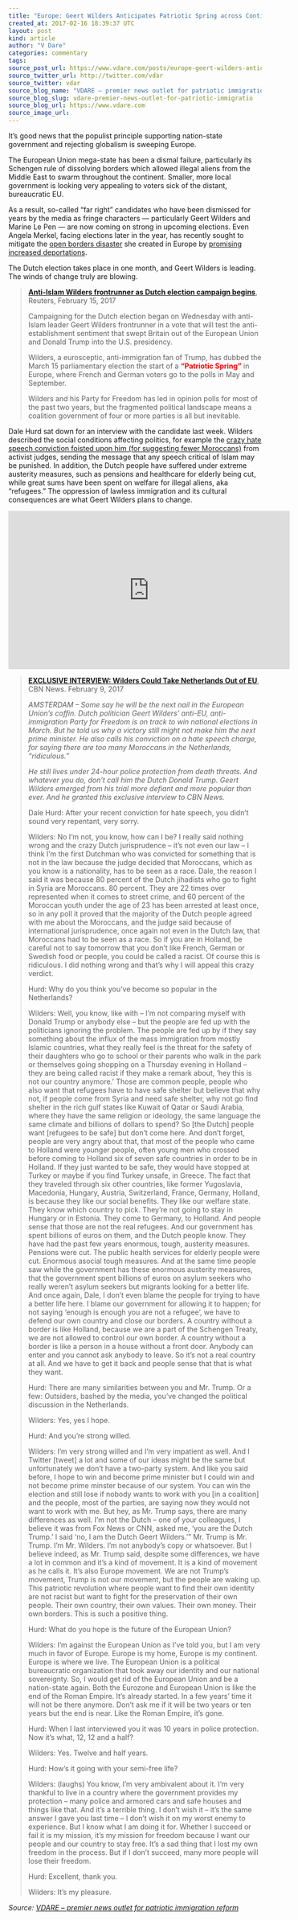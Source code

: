 ```yaml
---
title: "Europe: Geert Wilders Anticipates Patriotic Spring across Continent"
created_at: 2017-02-16 18:39:37 UTC
layout: post
kind: article
author: "V Dare"
categories: commentary
tags: 
source_post_url: https://www.vdare.com/posts/europe-geert-wilders-anticipates-patriotic-spring-across-continent
source_twitter_url: http://twitter.com/vdar
source_twitter: vdar
source_blog_name: "VDARE – premier news outlet for patriotic immigration reform"
source_blog_slug: vdare-premier-news-outlet-for-patriotic-immigratio
source_blog_url: https://www.vdare.com
source_image_url: 
---
```

<div class="pf-content"><p>It’s good news that the populist principle supporting nation-state government and rejecting globalism is sweeping Europe.</p>
<p>The European Union mega-state has been a dismal failure, particularly its Schengen rule of dissolving borders which allowed illegal aliens from the Middle East to swarm throughout the continent. Smaller, more local government is looking very appealing to voters sick of the distant, bureaucratic EU.</p>
<p>As a result, so-called “far right” candidates who have been dismissed for years by the media as fringe characters — particularly Geert Wilders and Marine Le Pen — are now coming on strong in upcoming elections. Even Angela Merkel, facing elections later in the year, has recently sought to mitigate the <a href="http://www.limitstogrowth.org/articles/2016/03/14/germany-merkel-is-pummeled-by-voters-for-her-open-borders-policy/">open borders disaster</a> she created in Europe by <a href="http://www.breitbart.com/london/2016/11/27/merkel-claims-she-will-deport-100000-migrants-next-year/">promising increased deportations</a>.</p>
<p>The Dutch election takes place in one month, and Geert Wilders is leading. The winds of change truly are blowing.</p>
<blockquote><p><a href="http://www.reuters.com/article/us-netherlands-election-idUSKBN15T2HO?il=0"><b>Anti-Islam Wilders frontrunner as Dutch election campaign begins</b></a>, Reuters, February 15, 2017</p>
<p>Campaigning for the Dutch election began on Wednesday with anti-Islam leader Geert Wilders frontrunner in a vote that will test the anti-establishment sentiment that swept Britain out of the European Union and Donald Trump into the U.S. presidency.</p>
<p>Wilders, a eurosceptic, anti-immigration fan of Trump, has dubbed the March 15 parliamentary election the start of a <strong><span style="color: #ff0000;">“Patriotic Spring”</span></strong> in Europe, where French and German voters go to the polls in May and September.</p>
<p>Wilders and his Party for Freedom has led in opinion polls for most of the past two years, but the fragmented political landscape means a coalition government of four or more parties is all but inevitable.</p></blockquote>
<p>Dale Hurd sat down for an interview with the candidate last week. Wilders described the social conditions affecting politics, for example the <a href="http://www.limitstogrowth.org/articles/2016/12/12/geert-wilders-popularity-rises-following-hate-speech-conviction-for-suggesting-fewer-moroccans-in-holland/">crazy hate speech conviction foisted upon him (for suggesting fewer Moroccans)</a> from activist judges, sending the message that any speech critical of Islam may be punished. In addition, the Dutch people have suffered under extreme austerity measures, such as pensions and healthcare for elderly being cut, while great sums have been spent on welfare for illegal aliens, aka “refugees.” The oppression of lawless immigration and its cultural consequences are what Geert Wilders plans to change.</p>
<p><iframe src="https://www.youtube.com/embed/DdB7OsbvbqI" width="560" height="315" frameborder="0" allowfullscreen="allowfullscreen"></iframe></p>
<blockquote><p><a href="http://www1.cbn.com/cbnnews/world/2017/february/exclusive-interview-wilders-will-take-netherlands-out-of-eu"><b>EXCLUSIVE INTERVIEW: Wilders Could Take Netherlands Out of EU</b></a>, CBN News. February 9, 2017</p>
<p><i>AMSTERDAM – Some say he will be the next nail in the European Union’s coffin. Dutch politician Geert Wilders’ anti-EU, anti-immigration Party for Freedom is on track to win national elections in March. But he told us why a victory still might not make him the next prime minister. He also calls his conviction on a hate speech charge, for saying there are too many Moroccans in the Netherlands, “ridiculous.”</i></p>
<p><em>He still lives under 24-hour police protection from death threats. And whatever you do, don’t call him the Dutch Donald Trump. Geert Wilders emerged from his trial more defiant and more popular than ever. And he granted this exclusive interview to CBN News. </em></p>
<p>Dale Hurd: After your recent conviction for hate speech, you didn’t sound very repentant, very sorry.</p>
<p>Wilders: No I’m not, you know, how can I be? I really said nothing wrong and the crazy Dutch jurisprudence – it’s not even our law – I think I’m the first Dutchman who was convicted for something that is not in the law because the judge decided that Moroccans, which as you know is a nationality, has to be seen as a race. Dale, the reason I said it was because 80 percent of the Dutch jihadists who go to fight in Syria are Moroccans. 80 percent. They are 22 times over represented when it comes to street crime, and 60 percent of the Moroccan youth under the age of 23 has been arrested at least once, so in any poll it proved that the majority of the Dutch people agreed with me about the Moroccans, and the judge said because of international jurisprudence, once again not even in the Dutch law, that Moroccans had to be seen as a race. So if you are in Holland, be careful not to say tomorrow that you don’t like French, German or Swedish food or people, you could be called a racist. Of course this is ridiculous. I did nothing wrong and that’s why I will appeal this crazy verdict.</p>
<p>Hurd: Why do you think you’ve become so popular in the Netherlands?<span id="more-14750"></span></p><!-- TAG START { player: "7518-804336-VDare - Outstream - Rev", owner: "ONE Video by AOL", for: "ONE Video by AOL" - BEINJS } --><div id="57966237cc52c74a5e1363c4" class="vdb_player vdb_57966237cc52c74a5e1363c456bcd17ce4b018167fea5539">    <script type="text/javascript" src="//delivery.vidible.tv/jsonp/pid=57966237cc52c74a5e1363c4/56bcd17ce4b018167fea5539_bein.js"></script></div><!-- TAG END { date: 07/25/16 } -->
<p>Wilders: Well, you know, like with – I’m not comparing myself with Donald Trump or anybody else – but the people are fed up with the politicians ignoring the problem. The people are fed up by if they say something about the influx of the mass immigration from mostly Islamic countries, what they really feel is the threat for the safety of their daughters who go to school or their parents who walk in the park or themselves going shopping on a Thursday evening in Holland – they are being called racist if they make a remark about, ‘hey this is not our country anymore.’ Those are common people, people who also want that refugees have to have safe shelter but believe that why not, if people come from Syria and need safe shelter, why not go find shelter in the rich gulf states like Kuwait of Qatar or Saudi Arabia, where they have the same religion or ideology, the same language the same climate and billions of dollars to spend? So [the Dutch] people want [refugees to be safe] but don’t come here. And don’t forget, people are very angry about that, that most of the people who came to Holland were younger people, often young men who crossed before coming to Holland six of seven safe countries in order to be in Holland. If they just wanted to be safe, they would have stopped at Turkey or maybe if you find Turkey unsafe, in Greece. The fact that they traveled through six other countries, like former Yugoslavia, Macedonia, Hungary, Austria, Switzerland, France, Germany, Holland, is because they like our social benefits. They like our welfare state. They know which country to pick. They’re not going to stay in Hungary or in Estonia. They come to Germany, to Holland. And people sense that those are not the real refugees. And our government has spent billions of euros on them, and the Dutch people know. They have had the past few years enormous, tough, austerity measures. Pensions were cut. The public health services for elderly people were cut. Enormous asocial tough measures. And at the same time people saw while the government has these enormous austerity measures, that the government spent billions of euros on asylum seekers who really weren’t asylum seekers but migrants looking for a better life. And once again, Dale, I don’t even blame the people for trying to have a better life here. I blame our government for allowing it to happen; for not saying ‘enough is enough you are not a refugee’, we have to defend our own country and close our borders. A country without a border is like Holland, because we are a part of the Schengen Treaty, we are not allowed to control our own border. A country without a border is like a person in a house without a front door. Anybody can enter and you cannot ask anybody to leave. So it’s not a real country at all. And we have to get it back and people sense that that is what they want.</p>
<p>Hurd: There are many similarities between you and Mr. Trump. Or a few: Outsiders, bashed by the media, you’ve changed the political discussion in the Netherlands.</p>
<p>Wilders: Yes, yes I hope.</p>
<p>Hurd: And you’re strong willed.</p>
<p>Wilders: I’m very strong willed and I’m very impatient as well. And I Twitter [tweet] a lot and some of our ideas might be the same but unfortunately we don’t have a two-party system. And like you said before, I hope to win and become prime minister but I could win and not become prime minster because of our system. You can win the election and still lose if nobody wants to work with you [in a coalition] and the people, most of the parties, are saying now they would not want to work with me. But hey, as Mr. Trump says, there are many differences as well. I’m not the Dutch – one of your colleagues, I believe it was from Fox News or CNN, asked me, ‘you are the Dutch Trump.’ I said ‘no, I am the Dutch Geert Wilders.&#8217;” Mr. Trump is Mr. Trump. I’m Mr. Wilders. I’m not anybody’s copy or whatsoever. But I believe indeed, as Mr. Trump said, despite some differences, we have a lot in common and it’s a kind of movement. It is a kind of movement as he calls it. It’s also Europe movement. We are not Trump’s movement, Trump is not our movement, but the people are waking up. This patriotic revolution where people want to find their own identity are not racist but want to fight for the preservation of their own people. Their own country, their own values. Their own money. Their own borders. This is such a positive thing.</p>
<p>Hurd: What do you hope is the future of the European Union?</p>
<p>Wilders: I’m against the European Union as I’ve told you, but I am very much in favor of Europe. Europe is my home, Europe is my continent. Europe is where we live. The European Union is a political bureaucratic organization that took away our identity and our national sovereignty. So, I would get rid of the European Union and be a nation-state again. Both the Eurozone and European Union is like the end of the Roman Empire. It’s already started. In a few years’ time it will not be there anymore. Don’t ask me if it will be two years or ten years but the end is near. Like the Roman Empire, it’s gone.</p>
<p>Hurd: When I last interviewed you it was 10 years in police protection. Now it’s what, 12, 12 and a half?</p>
<p>Wilders: Yes. Twelve and half years.</p>
<p>Hurd: How’s it going with your semi-free life?</p>
<p>Wilders: (laughs) You know, I’m very ambivalent about it. I’m very thankful to live in a country where the government provides my protection – many police and armored cars and safe houses and things like that. And it’s a terrible thing. I don’t wish it – it’s the same answer I gave you last time – I don’t wish it on my worst enemy to experience. But I know what I am doing it for. Whether I succeed or fail it is my mission, it’s my mission for freedom because I want our people and our country to stay free. It’s a sad thing that I lost my own freedom in the process. But if I don’t succeed, many more people will lose their freedom.</p>
<p>Hurd: Excellent, thank you.</p>
<p>Wilders: It’s my pleasure.</p></blockquote>
</div><div class="">
    <i>Source: <a href="https://www.vdare.com">VDARE – premier news outlet for patriotic immigration reform</a></i>
</div>
